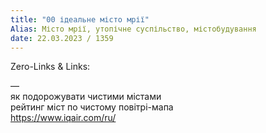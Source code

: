 ```yaml
---
title: "00 ідеальне місто мрії"
Alias: Місто мрії, утопічне суспільство, містобудування
date: 22.03.2023 / 1359  
---
```

Zero-Links & Links:  


—  
як подорожувати чистими містами  
рейтинг міст по чистому повітрі-мапа  
https://www.iqair.com/ru/